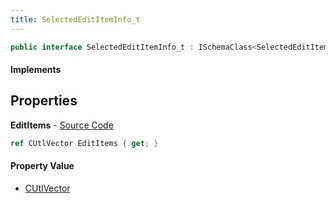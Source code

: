 ```yaml
---
title: SelectedEditItemInfo_t
---
```


```csharp
public interface SelectedEditItemInfo_t : ISchemaClass<SelectedEditItemInfo_t>, ISchemaField, ISchemaClass, INativeHandle
```

#### Implements

## Properties

**EditItems** - [Source Code](https://github.com/swiftly-solution/swiftlys2/blob/main/managed/src/SwiftlyS2.Generated/Schemas/Interfaces/SelectedEditItemInfo_t.cs#L17)

```csharp
ref CUtlVector EditItems { get; }
```

#### Property Value

- [CUtlVector](/docs/api/shared/natives/cutlvector)

